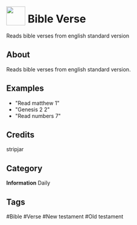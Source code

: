 # <img src="https://raw.githack.com/FortAwesome/Font-Awesome/master/svgs/solid/bible.svg" card_color="#5B6984" width="50" height="50" style="vertical-align:bottom"/> Bible Verse
Reads bible verses from english standard version

## About
Reads bible verses from english standard version.

## Examples
* "Read matthew 1"
* "Genesis 2 2"
* "Read numbers 7"

## Credits
stripjar

## Category
**Information**
Daily

## Tags
#Bible
#Verse
#New testament
#Old testament

